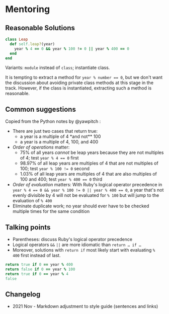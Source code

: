 # Mentoring

## Reasonable Solutions

```ruby
class Leap
  def self.leap?(year)
    year % 4 == 0 && year % 100 != 0 || year % 400 == 0
  end
end
```

Variants: `module` instead of `class`; instantiate class.

It is tempting to extract a method for `year % number == 0`, but we don't want the discussion about avoiding private class methods at this stage in the track.
However, if the class is instantiated, extracting such a method is reasonable.

## Common suggestions

Copied from the Python notes by @yawpitch :

- There are just two cases that return true:
  - a year is a multiple of 4 \*and not\*\* 100
  - a year is a multiple of 4, 100, and 400
- _Order of operations_ matter:
  - 75% of all years _cannot_ be leap years because they are not multiples of 4; test `year % 4 == 0` first
  - 98.97% of all leap years are multiples of 4 that are not multiples of 100; test `year % 100 != 0` second
  - 1.03% of all leap years are multiples of 4 that are also multiples of 100 and 400; test `year % 400 == 0` third
- _Order of evaluation_ matters:
  With Ruby's logical operator precedence in `year % 4 == 0 && year % 100 != 0 || year % 400 == 0`, a year that's not evenly divisible by 4 will not be evaluated for `% 100` but will jump to the evaluation of `% 400`
- Eliminate duplicate work; no year should ever have to be checked multiple times for the same condition

## Talking points

- Parentheses: discuss Ruby's logical operator precedence
- Logical operators `&&` `||` are more idiomatic than `return … if …`
- Moreover, solutions with `return if` most likely start with evaluating `% 400` first instead of last.

```ruby
return true if 0 == year % 400
return false if 0 == year % 100
return true if 0 == year % 4
false
```

## Changelog

- 2021 Nov - Markdown adjustment to style guide (sentences and links)

